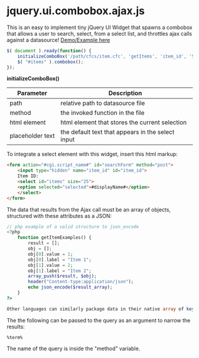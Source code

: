 # jquery.ui.combobox.ajax.js

This is an easy to implement tiny jQuery UI Widget that spawns a combobox that allows a user to search, select, from a select list, and throttles ajax calls against a datasource! <a href="https://ravenmyst.net/work/combobox/">Demo/Example here</a>

```javascript
$( document ).ready(function() {
	initializeComboBox('/path/cfcs/item.cfc', 'getItems', 'item_id', 'Select or type an item..');
	$( "#items" ).combobox();
});

```

**initializeComboBox()**

| Parameter  | Description |
| ------------- | ------------- |
| path | relative path to datasource file |
| method | the invoked function in the file |
| html element | html element that stores the current selection |
| placeholder text | the default text that appears in the select input |

To integrate a select element with this widget, insert this html markup:
```html
<form action="#cgi.script_name#" id="searchForm" method="post">
	<input type="hidden" name="item_id" id="item_id">
	Item ID: 
	<select id="items" size="25">
	<option selected="selected">#displayName#</option>
	</select>
</form>
```

The data that results from the Ajax call must be an array of objects, structured with these attributes as a JSON:
```php
// php example of a valid structure to json_encode
<?php
	function getItemExamples() {
		result = [];
		obj = [];
		obj[0].value = 1;
		obj[0].label = "Item 1";
		obj[1].value = 2;
		obj[1].label = "Item 2";
		array_push($result, $obj);
		header("Content-type:application/json");
		echo json_encode($result_array);
	}
?>

Other languages can similarly package data in their native array of key:pair objects.
```

The the following can be passed to the query as an argument to narrow the results:
```
%term%
```
The name of the query is inside the "method" variable.